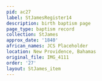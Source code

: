```yaml
---
pid: ac27
label: StJamesRegister14
description: birth baptism page
page_type: baptism record
collection: StJames
approx_date: '1840'
african_names: JCS Placeholder
location: New Providence, Bahamas
original_file: IMG_4111
order: '27'
layout: StJames_item
---
```

